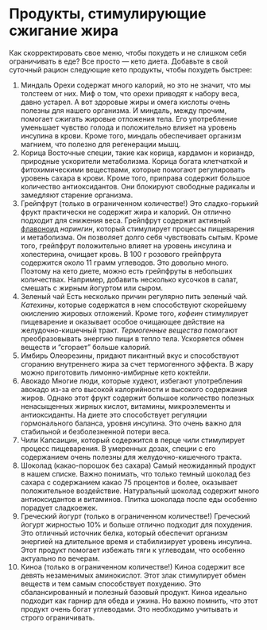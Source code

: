 # Продукты, стимулирующие сжигание жира

Как скорректировать свое меню, чтобы похудеть и не слишком себя ограничивать
в еде? Все просто — кето диета. Добавьте в свой суточный рацион следующие кето продукты, чтобы похудеть быстрее:

1. Миндаль
   Орехи содержат много калорий, но это не значит, что мы толстеем от них. Миф о том, что орехи приводят к набору веса, давно устарел. А вот здоровые жиры и омега кислоты очень полезны для нашего организма. И миндаль, между прочим, помогает сжигать жировые отложения тела. Его употребление уменьшает чувство голода и положительно влияет на уровень инсулина в крови. Кроме того, миндаль обеспечивает организм магнием, что полезно для регенерации мышц.
2. Корица
   Восточные специи, такие как корица, кардамон и кориандр, природные ускорители метаболизма. Корица богата клетчаткой и фитохимическими веществами, которые помогают регулировать уровень сахара в крови. Кроме того, приправа содержит большое количество антиоксидантов. Они блокируют свободные радикалы и замедляют старение организма.
3. Грейпфрут (только в ограниченном количестве!)
   Это сладко-горький фрукт практически не содержит жира и калорий. Он отлично подходит для
   снижения веса. Грейпфрут содержит активный [флавоноид](https://ru.wikipedia.org/wiki/Флавоноиды) *нарингин*, который стимулирует процессы пищеварения и метаболизма. Он позволяет долго себя чувствовать сытым. Кроме того, грейпфрут положительно влияет на уровень инсулина и холестерина, очищает кровь. В 100 г розового грейпфрута содержится около 11 грамм углеводов. Это довольно много. Поэтому на кето диете, можно есть грейпфруты в небольших количествах. Например, добавить несколько кусочков в салат, смешать с жирным йогуртом или сыром.
4. Зеленый чай
   Есть несколько причин регулярно пить зеленый чай. *Катехины*, которые содержатся в нем способствуют скорейшему окислению жировых отложений. Кроме того, *кофеин* стимулирует пищеварение и оказывает особое очищающее действие на желудочно-кишечный тракт. *Термогенные вещества* помогают преобразовывать энергию пищи в тепло тела. Ускоряется обмен веществ и “сгорает” больше калорий.
5. Имбирь
   Олеорезины, придают пикантный вкус и способствуют сгоранию внутреннего жира за счет термогенного эффекта. В жару можно приготовить лимонно-имбирные кето коктейли. 
6. Авокадо
   Многие люди, которые худеют, избегают употребления авокадо из-за его высокой калорийности и высокого содержания жиров. Однако этот фрукт содержит большое количество полезных ненасыщенных жирных кислот, витамины, микроэлементы и антиоксиданты. На диете это способствует регуляции гормонального баланса, уровня инсулина. Это очень важно для стабильной и безболезненной потери веса.
7. Чили
   Капсаицин, который содержится в перце чили стимулирует процесс пищеварения. В умеренных дозах,
   специи с его содержанием очень полезны для желудочно-кишечного тракта.
2. Шоколад (какао-порошок без сахара)
   Самый неожиданный продукт в нашем списке. Важно понимать, что только темный шоколад без сахара с содержанием какао 75 процентов и более, оказывает положительное воздействие. Натуральный шоколад содержит много антиоксидантов и витаминов. Плитка шоколада после еды особенно порадует сладкоежек. 
3. Греческий йогурт (только в ограниченном количестве!)
   Греческий йогурт жирностью 10% и больше отлично подходит для похудения. Это отличный источник белка, который обеспечит организм энергией на длительное время и стабилизирует уровень инсулина. Этот продукт помогает избежать тяги к углеводам, что особенно актуально по вечерам.
4. Киноа (только в ограниченном количестве!)
   Киноа содержит все девять незаменимых аминокислот. Этот злак стимулирует обмен веществ и тем самым способствует похудению. Это сбалансированный и полезный базовый продукт. Киноа идеально подходит как гарнир для обеда и ужина. Но важно помнить, что этот продукт очень богат углеводами. Это необходимо учитывать и строго ограничивать.